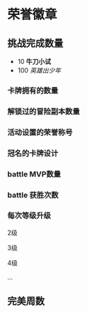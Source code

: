 # 荣誉徽章

## 挑战完成数量

* 10 **牛刀小试** 
* 100 _英雄出少年_

### 卡牌拥有的数量

### 解锁过的冒险副本数量

### 活动设置的荣誉称号

### 冠名的卡牌设计

### battle MVP数量

### battle 获胜次数

### 每次等级升级

2级

3级

4级

...



## 完美周数

